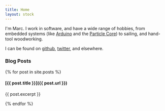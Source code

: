 ```yaml
---
title: Home
layout: stock
---
```


I'm Marc. I work in software, and have a wide range of hobbies, from embedded systems (like [Arduino](http://arduino.cc) and the [Particle Core](http://particle.io)) to sailing, and hand-tool woodworking.

I can be found on [github](http://github.com/muncus), [twitter](http://twitter.com/muncus), and elsewhere.


### Blog Posts

{% for post in site.posts %}
#### [{{ post.title }}]({{ post.url }})
  {{ post.excerpt }}


{% endfor %}


